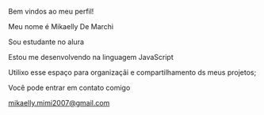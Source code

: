 Bem vindos ao meu perfil!

Meu nome é Mikaelly De Marchi

Sou estudante no alura

Estou me desenvolvendo na linguagem JavaScript

Utilixo esse espaço para organizaçãi e compartilhamento ds meus projetos; 

Você pode entrar em contato comigo

mikaelly.mimi2007@gmail.com
